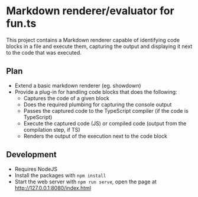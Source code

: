 # Markdown renderer/evaluator for fun.ts

This project contains a Markdown renderer capable of identifying code blocks in a file and execute them, capturing the output and displaying it next to the code that was executed.

## Plan

* Extend a basic markdown renderer (eg. showdown)
* Provide a plug-in for handling code blocks that does the following:
  * Captures the code of a given block
  * Does the required plumbing for capturing the console output
  * Passes the captured code to the TypeScript compiler (if the code is TypeScript)
  * Execute the captured code (JS) or compiled code (output from the compilation step, if TS)
  * Renders the output of the execution next to the code block

## Development

* Requires NodeJS
* Install the packages with `npm install`
* Start the web server with `npm run serve`, open the page at http://127.0.0.1:8080/index.html

